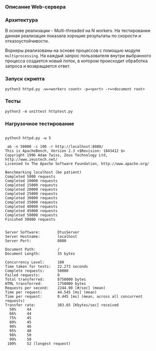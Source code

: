 ### Описание Web-сервера

### Архитектура
В основе реализации - Multi-threaded на N workers. На тестировании данная реализация показала 
хорошие результаты по скорости и отказоустойчивости. 

Воркеры реализованы на основе процессов с помощью модуля `multiprocessing`. 
На каждый запрос пользователя внутри выбранного процесса создается новый поток, 
в котором происходит обработка запроса и возвращается ответ.


### Запуск скрипта
```
python3 httpd.py -w=<workers count> -p=<port> -r=<document root>

```

### Тесты
```
python3 -m unittest httptest.py

```

### Нагрузочное тестирование 

```

python3 httpd.py -w 5

 ab -n 50000 -c 100 -r http://localhost:8080/
This is ApacheBench, Version 2.3 <$Revision: 1843412 $>
Copyright 1996 Adam Twiss, Zeus Technology Ltd, http://www.zeustech.net/
Licensed to The Apache Software Foundation, http://www.apache.org/

Benchmarking localhost (be patient)
Completed 5000 requests
Completed 10000 requests
Completed 15000 requests
Completed 20000 requests
Completed 25000 requests
Completed 30000 requests
Completed 35000 requests
Completed 40000 requests
Completed 45000 requests
Completed 50000 requests
Finished 50000 requests


Server Software:        OtusServer
Server Hostname:        localhost
Server Port:            8080

Document Path:          /
Document Length:        35 bytes

Concurrency Level:      100
Time taken for tests:   22.273 seconds
Complete requests:      50000
Failed requests:        0
Total transferred:      8750000 bytes
HTML transferred:       1750000 bytes
Requests per second:    2244.90 [#/sec] (mean)
Time per request:       44.545 [ms] (mean)
Time per request:       0.445 [ms] (mean, across all concurrent requests)
Transfer rate:          383.65 [Kbytes/sec] received
  50%     44
  66%     44
  75%     45
  80%     45
  90%     46
  95%     48
  98%     50
  99%     50
 100%     52 (longest request)

